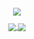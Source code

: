 <p align="center">
  <a href="https://git.io/typing-svg">
    <img align="center" src="https://readme-typing-svg.herokuapp.com?duration=3000&color=F7C242&center=true&vCenter=true&lines=Hello!;" />
  </a>
</p>
<p align="center">
  <a href="https://github.com/anuraghazra/github-readme-stats">
  <img align="center" src="https://github-readme-stats.vercel.app/api/top-langs/?username=Oshada1233&layout=compact" />
</a>
<a href="[https://github.com/anuraghazra/convoychat](https://github-readme-stats.vercel.app/api/pin/?username=Oshada1233&repo=convoychat)">
  <img align="center" src="https://github-readme-stats.vercel.app/api?username=Oshada1233&show_icons=true&theme=transparent" />
</a>
</p>

